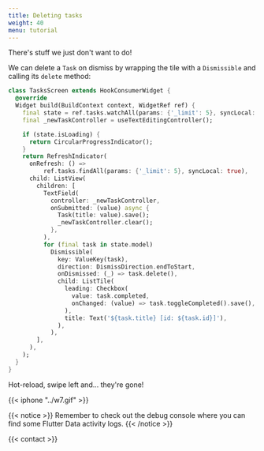 ```yaml
---
title: Deleting tasks
weight: 40
menu: tutorial
---
```


There's stuff we just don't want to do!

We can delete a `Task` on dismiss by wrapping the tile with a `Dismissible` and calling its `delete` method:

```dart {hl_lines=["23-26"]}
class TasksScreen extends HookConsumerWidget {
  @override
  Widget build(BuildContext context, WidgetRef ref) {
    final state = ref.tasks.watchAll(params: {'_limit': 5}, syncLocal: true);
    final _newTaskController = useTextEditingController();

    if (state.isLoading) {
      return CircularProgressIndicator();
    }
    return RefreshIndicator(
      onRefresh: () =>
          ref.tasks.findAll(params: {'_limit': 5}, syncLocal: true),
      child: ListView(
        children: [
          TextField(
            controller: _newTaskController,
            onSubmitted: (value) async {
              Task(title: value).save();
              _newTaskController.clear();
            },
          ),
          for (final task in state.model)
            Dismissible(
              key: ValueKey(task),
              direction: DismissDirection.endToStart,
              onDismissed: (_) => task.delete(),
              child: ListTile(
                leading: Checkbox(
                  value: task.completed,
                  onChanged: (value) => task.toggleCompleted().save(),
                ),
                title: Text('${task.title} [id: ${task.id}]'),
              ),
            ),
        ],
      ),
    );
  }
}
```

Hot-reload, swipe left and... they're gone!

{{< iphone "../w7.gif" >}}

{{< notice >}}
Remember to check out the debug console where you can find some Flutter Data activity logs.
{{< /notice >}}

{{< contact >}}